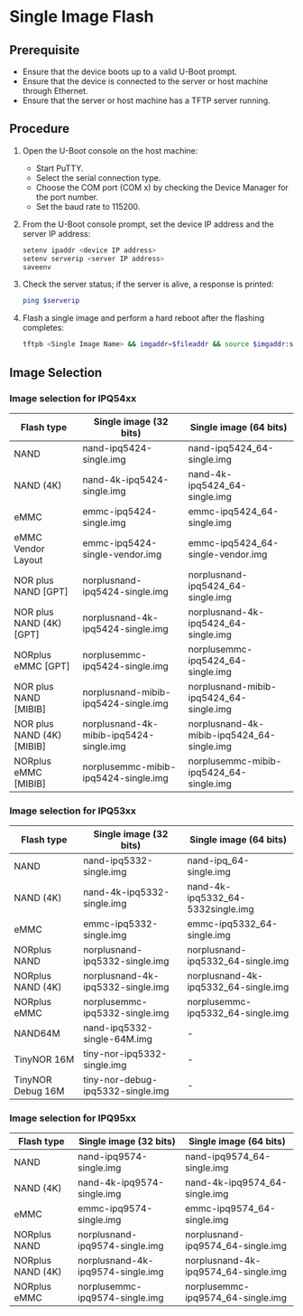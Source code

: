 # Single Image Flash

## Prerequisite

- Ensure that the device boots up to a valid U-Boot prompt.
- Ensure that the device is connected to the server or host machine through Ethernet.
- Ensure that the server or host machine has a TFTP server running.

## Procedure

1. Open the U-Boot console on the host machine:
   - Start PuTTY.
   - Select the serial connection type.
   - Choose the COM port (COM x) by checking the Device Manager for the port number.
   - Set the baud rate to 115200.

2. From the U-Boot console prompt, set the device IP address and the server IP address:
   ```bash
   setenv ipaddr <device IP address>
   setenv serverip <server IP address>
   saveenv
   ```

3. Check the server status; if the server is alive, a response is printed:
   ```bash
   ping $serverip
   ```

4. Flash a single image and perform a hard reboot after the flashing completes:
   ```bash
   tftpb <Single Image Name> && imgaddr=$fileaddr && source $imgaddr:script
   ```

## Image Selection 

### Image selection for IPQ54xx

| Flash type                   | Single image (32 bits)                    | Single image (64 bits)                         |
|-----------------------------|-------------------------------------------|-----------------------------------------------|
| NAND                        | nand-ipq5424-single.img                   | nand-ipq5424_64-single.img                     |
| NAND (4K)                   | nand-4k-ipq5424-single.img                | nand-4k-ipq5424_64-single.img                  |
| eMMC                        | emmc-ipq5424-single.img                   | emmc-ipq5424_64-single.img                     |
| eMMC Vendor Layout          | emmc-ipq5424-single-vendor.img            | emmc-ipq5424_64-single-vendor.img              |
| NOR plus NAND [GPT]         | norplusnand-ipq5424-single.img            | norplusnand-ipq5424_64-single.img              |
| NOR plus NAND (4K) [GPT]    | norplusnand-4k-ipq5424-single.img         | norplusnand-4k-ipq5424_64-single.img           |
| NORplus eMMC [GPT]          | norplusemmc-ipq5424-single.img            | norplusemmc-ipq5424_64-single.img              |
| NOR plus NAND [MIBIB]       | norplusnand-mibib-ipq5424-single.img      | norplusnand-mibib-ipq5424_64-single.img        |
| NOR plus NAND (4K) [MIBIB]  | norplusnand-4k-mibib-ipq5424-single.img   | norplusnand-4k-mibib-ipq5424_64-single.img     |
| NORplus eMMC [MIBIB]        | norplusemmc-mibib-ipq5424-single.img      | norplusemmc-mibib-ipq5424_64-single.img        |

### Image selection for IPQ53xx

| Flash type           | Single image (32 bits)                 | Single image (64 bits)                 |
|----------------------|----------------------------------------|----------------------------------------|
| NAND                 | nand-ipq5332-single.img                | nand-ipq_64-single.img                 |
| NAND (4K)            | nand-4k-ipq5332-single.img             | nand-4k-ipq5332_64-5332single.img      |
| eMMC                 | emmc-ipq5332-single.img                | emmc-ipq5332_64-single.img             |
| NORplus NAND         | norplusnand-ipq5332-single.img         | norplusnand-ipq5332_64-single.img      |
| NORplus NAND (4K)    | norplusnand-4k-ipq5332-single.img      | norplusnand-4k-ipq5332_64-single.img   |
| NORplus eMMC         | norplusemmc-ipq5332-single.img         | norplusemmc-ipq5332_64-single.img      |
| NAND64M              | nand-ipq5332-single-64M.img            | -                                      |
| TinyNOR 16M          | tiny-nor-ipq5332-single.img            | -                                      |
| TinyNOR Debug 16M    | tiny-nor-debug-ipq5332-single.img      | -                                      |

### Image selection for IPQ95xx

| Flash type            | Single image (32 bits)               | Single image (64 bits)               |
|-----------------------|--------------------------------------|--------------------------------------|
| NAND                  | nand-ipq9574-single.img              | nand-ipq9574_64-single.img           |
| NAND (4K)             | nand-4k-ipq9574-single.img           | nand-4k-ipq9574_64-single.img        |
| eMMC                  | emmc-ipq9574-single.img              | emmc-ipq9574_64-single.img           |
| NORplus NAND          | norplusnand-ipq9574-single.img       | norplusnand-ipq9574_64-single.img    |
| NORplus NAND (4K)     | norplusnand-4k-ipq9574-single.img    | norplusnand-4k-ipq9574_64-single.img |
| NORplus eMMC          | norplusemmc-ipq9574-single.img       | norplusemmc-ipq9574_64-single.img    |

